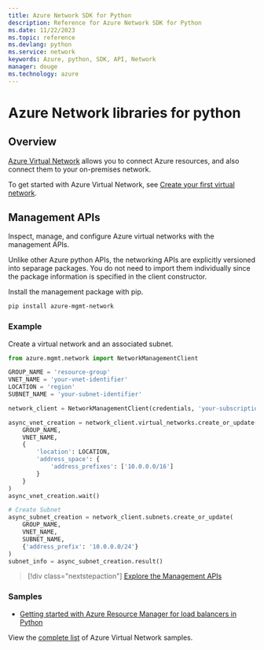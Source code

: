 ```yaml
---
title: Azure Network SDK for Python
description: Reference for Azure Network SDK for Python
ms.date: 11/22/2023
ms.topic: reference
ms.devlang: python
ms.service: network
keywords: Azure, python, SDK, API, Network
manager: douge
ms.technology: azure
---
```

# Azure Network libraries for python

## Overview

[Azure Virtual Network](/azure/virtual-network/virtual-networks-overview) allows you to connect Azure resources, and also connect them to your on-premises network.

To get started with Azure Virtual Network, see [Create your first virtual network](/azure/virtual-network/virtual-network-get-started-vnet-subnet).

## Management APIs

Inspect, manage, and configure Azure virtual networks with the management APIs.

Unlike other Azure python APIs, the networking APIs are explicitly versioned into separage packages. You do not need to import them individually since the package information is specified in the client constructor.

Install the management package with pip.

```bash
pip install azure-mgmt-network
```

### Example

Create a virtual network and an associated subnet.

```python
from azure.mgmt.network import NetworkManagementClient

GROUP_NAME = 'resource-group'
VNET_NAME = 'your-vnet-identifier'
LOCATION = 'region'
SUBNET_NAME = 'your-subnet-identifier'

network_client = NetworkManagementClient(credentials, 'your-subscription-id')

async_vnet_creation = network_client.virtual_networks.create_or_update(
    GROUP_NAME,
    VNET_NAME,
    {
        'location': LOCATION,
        'address_space': {
            'address_prefixes': ['10.0.0.0/16']
        }
    }
)
async_vnet_creation.wait()

# Create Subnet
async_subnet_creation = network_client.subnets.create_or_update(
    GROUP_NAME,
    VNET_NAME,
    SUBNET_NAME,
    {'address_prefix': '10.0.0.0/24'}
)
subnet_info = async_subnet_creation.result()
```

> [!div class="nextstepaction"]
> [Explore the Management APIs](/python/api/overview/azure/network/management)

### Samples

* [Getting started with Azure Resource Manager for load balancers in Python](https://azure.microsoft.com/en-us/resources/samples/network-python-manage-loadbalancer/)

View the [complete list](https://azure.microsoft.com/en-us/resources/samples/?platform=python&term=virtual%20network) of Azure Virtual Network samples.